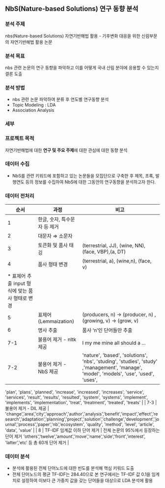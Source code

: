 ## NbS(Nature-based Solutions) 연구 동향 분석

### 분석 주제 
nbs(Nature-based Solutions) 자연기반해법 활용 - 기후변화 대응을 위한 신림부문의 자연기반해법 활용 논문

### 분석 목표 
nbs 관련 논문의 연구 동향을 파악하고 이를 어떻게 국내 산림 분야에 응용할 수 있는지 결론 도출 

### 분석 방법 
- nbs 관련 논문 파악하여 분류 후 연도별 연구동향 분석 
- Topic Modeling : LDA
- Association Analysis


### 세부 

### 프로젝트 목적

자연기반해법에 대한 **연구 및 주요 주제**에 대한 관심에 대한 동향 분석

### 데이터 수집

- NbS를 관련 키워드에 포함하고 있는 논문들을 모집단으로 구축한 후 제목, 초록, 발행연도 등의 정보를 수집하여 NbS에 대한 그동안의 연구동향을 분석하고자 한다.

### 데이터 전처리
| 순서 |                                 과정 |                                                      비고  |
| --- | --- | --- |
| 1 | 한글, 숫자, 특수문자 등 제거  |  |
| 2 | 대문자 ⇒ 소문자  |  |
| 3 | 토큰화 및 품사 태깅 | (terrestrial, JJ), (wine, NN), (face, VBP),(a, DT) |
| 4 | 품사 형태 변경  | (terrestrial, a), (wine,n), (face, v)
* 표제어 추출 input 형식에 맞는 품사 형태로 변경  |
| 5 | 표제어(Lemmaization) | (producers, n) → (producer, n) ,  (growing, v) → (grow, v) |
| 6 | 명사 추출  | 품사 ‘n’인 단어들만 추출  |
| 7-1 | 불용어 제거 - nltk 제공  | I my me mine all should a ...  |
| 7-2 | 불용어 제거 - NbS 제공  | 'nature', 'based', 'solutions', 'nbs', 'studing', 'studies', 'study' ,'management', 'manage', 'model', 'models', 'use', 'used', 'uses',
 'plan', 'plans', 'planned', 'increase', 'increased', 'increases',
 'service', 'services', 'result', 'results', 'resulted', 'system', 'systems', 'implement', 'implements', 'implementation', 'treat', 'treatment', 'treated', 'treats' |
| 7-3 | 불용어 제거 - DIL 제공  | 'change','area’,'city','approach','author','analysis','benefit','impact','effect','research','adaptation','planning','project','solution','challenge','development','journal','process','paper','nb’,'ecosystem', 'quality', 'method', 'level', 'article', 'data', 'value’ |
| 8 | TF-IDF 임계값 이하 단어 제거  | 전체 논문의 95%에서 등장하는 단어 제거 
'others','twelve','amount','move','name','side','front','interest',
'latter','etc’ 등 총 60개 단어 제거  |

### 데이터 분석

- 분석에 활용된 전체 단어노드에 대한 빈도를 분석해 핵심 키워드 도출
- 전체 단어노드의 평균 TF-IDF는 284.40으로 본 연구에서는 TF-IDF 값 0.1을 임계치로 설정하여 이보다 큰 가중치 값을 갖는 단어들을 대상으로 LDA 분석에 활용
